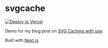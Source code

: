 # svgcache

[![Deploy to Vercel](https://vercel.com/button)](https://vercel.com/import/project?template=https://github.com/pacocoursey/svgcache)

Demo for my blog post on [SVG Caching with use](https://paco.im/svg-caching-with-use).

Built with [Next.js](https://github.com/vercel/next.js).
